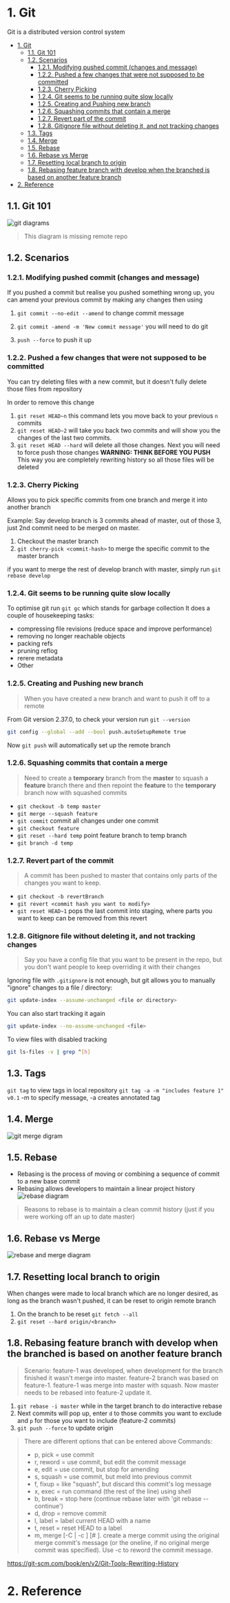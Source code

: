 # 1. Git

Git is a distributed version control system

- [1. Git](#1-git)
    - [1.1. Git 101](#11-git-101)
    - [1.2. Scenarios](#12-scenarios)
        - [1.2.1. Modifying pushed commit (changes and message)](#121-modifying-pushed-commit-changes-and-message)
        - [1.2.2. Pushed a few changes that were not supposed to be committed](#122-pushed-a-few-changes-that-were-not-supposed-to-be-committed)
        - [1.2.3. Cherry Picking](#123-cherry-picking)
        - [1.2.4. Git seems to be running quite slow locally](#124-git-seems-to-be-running-quite-slow-locally)
        - [1.2.5. Creating and Pushing new branch](#125-creating-and-pushing-new-branch)
        - [1.2.6. Squashing commits that contain a merge](#126-squashing-commits-that-contain-a-merge)
        - [1.2.7. Revert part of the commit](#127-revert-part-of-the-commit)
        - [1.2.8. Gitignore file without deleting it, and not tracking changes](#128-gitignore-file-without-deleting-it-and-not-tracking-changes)
    - [1.3. Tags](#13-tags)
    - [1.4. Merge](#14-merge)
    - [1.5. Rebase](#15-rebase)
    - [1.6. Rebase vs Merge](#16-rebase-vs-merge)
    - [1.7. Resetting local branch to origin](#17-resetting-local-branch-to-origin)
    - [1.8. Rebasing feature branch with develop when the branched is based on another feature branch](#18-rebasing-feature-branch-with-develop-when-the-branched-is-based-on-another-feature-branch)
- [2. Reference](#2-reference)

## 1.1. Git 101

![git diagrams](img/git.png)

> This diagram is missing remote repo

## 1.2. Scenarios

### 1.2.1. Modifying pushed commit (changes and message)

If you pushed a commit but realise you pushed something wrong up, you can amend your previous commit by making any changes then using

1. `git commit --no-edit --amend` to change commit message

2. `git commit -amend -m 'New commit message'` you will need to do git
3. `push --force` to push it up

### 1.2.2. Pushed a few changes that were not supposed to be committed

You can try deleting files with a new commit, but it doesn't fully delete those files from repository

In order to remove this change

1. `git reset HEAD~n` this command lets you move back to your previous `n` commits
2. `git reset HEAD~2` will take you back two commits and will show you the changes of the last two commits.
3. `git reset HEAD --hard` will delete all those changes.
   Next you will need to force push those changes **WARNING: THINK BEFORE YOU PUSH**
   This way you are completely rewriting history so all those files will be deleted

### 1.2.3. Cherry Picking

Allows you to pick specific commits from one branch and merge it into another branch

Example:
Say develop branch is 3 commits ahead of master, out of those 3, just 2nd commit need to be merged on master.

1. Checkout the master branch
2. `git cherry-pick <commit-hash>` to merge the specific commit to the master branch

if you want to merge the rest of develop branch with master, simply run `git rebase develop`

### 1.2.4. Git seems to be running quite slow locally

To optimise git run `git gc` which stands for garbage collection
It does a couple of housekeeping tasks:

-   compressing file revisions (reduce space and improve performance)
-   removing no longer reachable objects
-   packing refs
-   pruning reflog
-   rerere metadata
-   Other

### 1.2.5. Creating and Pushing new branch

> When you have created a new branch and want to push it off to a remote

From Git version 2.37.0, to check your version run `git --version`

```bash
git config --global --add --bool push.autoSetupRemote true
```

Now `git push` will automatically set up the remote branch

### 1.2.6. Squashing commits that contain a merge

> Need to create a **temporary** branch from the **master** to squash a **feature** branch there and then repoint the **feature** to the **temporary** branch now with squashed commits

-   `git checkout -b temp master`
-   `git merge --squash feature`
-   `git commit` commit all changes under one commit
-   `git checkout feature`
-   `git reset --hard temp` point feature branch to temp branch
-   `git branch -d temp`

### 1.2.7. Revert part of the commit

> A commit has been pushed to master that contains only parts of the changes you want to keep.

-   `git checkout -b revertBranch`
-   `git revert <commit hash you want to modify>`
-   `git reset HEAD~1` pops the last commit into staging, where parts you want to keep can be removed from this revert

### 1.2.8. Gitignore file without deleting it, and not tracking changes

> Say you have a config file that you want to be present in the repo, but you don't want people to keep overriding it with their changes

Ignoring file with `.gitignore` is not enough, but git allows you to manually "ignore" changes to a file / directory:

```bash
git update-index --assume-unchanged <file or directory>
```

You can also start tracking it again

```bash
git update-index --no-assume-unchanged <file>
```

To view files with disabled tracking

```bash
git ls-files -v | grep ^[h]
```

## 1.3. Tags

`git tag` to view tags in local repository
`git tag -a -m "includes feature 1" v0.1` -m to specify message, -a creates annotated tag

## 1.4. Merge

![git merge digram](img/merge.png)

## 1.5. Rebase

-   Rebasing is the process of moving or combining a sequence of commit to a new base commit
-   Rebasing allows developers to maintain a linear project history
    ![rebase diagram](img/rebase.png)

> Reasons to rebase is to maintain a clean commit history (just if you were working off an up to date master)

## 1.6. Rebase vs Merge

![rebase and merge diagram](img/rebasevsmerge.png)

## 1.7. Resetting local branch to origin

When changes were made to local branch which are no longer desired, as long as the branch wasn't pushed, it can be reset to origin remote branch

1. On the branch to be reset `git fetch --all`
2. `git reset --hard origin/<branch>`

## 1.8. Rebasing feature branch with develop when the branched is based on another feature branch

> Scenario: feature-1 was developed, when development for the branch finished it wasn't merge into master. feature-2 branch was based on feature-1. feature-1 was merge into master with squash. Now master needs to be rebased into feature-2 update it.

1. `git rebase -i master` while in the target branch to do interactive rebase
2. Next commits will pop up, enter `d` to those commits you want to exclude and `p` for those you want to include (feature-2 commits)
3. `git push --force` to update origin

> There are different options that can be entered above
> Commands:
>
> -   p, pick <commit> = use commit
> -   r, reword <commit> = use commit, but edit the commit message
> -   e, edit <commit> = use commit, but stop for amending
> -   s, squash <commit> = use commit, but meld into previous commit
> -   f, fixup <commit> = like "squash", but discard this commit's log message
> -   x, exec <command> = run command (the rest of the line) using shell
> -   b, break = stop here (continue rebase later with 'git rebase --continue')
> -   d, drop <commit> = remove commit
> -   l, label <label> = label current HEAD with a name
> -   t, reset <label> = reset HEAD to a label
> -   m, merge [-C <commit> | -c <commit>] <label> [# <oneline>]. create a merge commit using the original merge commit's message (or the oneline, if no original merge commit was specified). Use -c <commit> to reword the commit message.

https://git-scm.com/book/en/v2/Git-Tools-Rewriting-History

# 2. Reference
